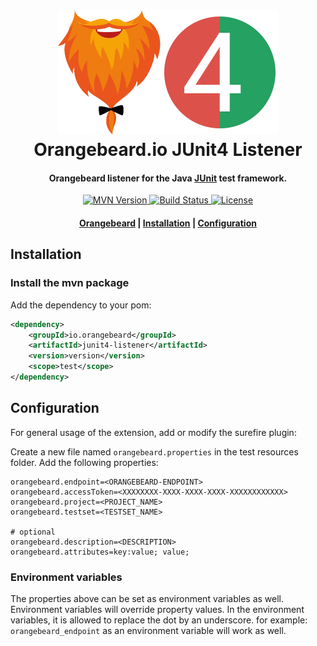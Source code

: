 <h1 align="center">
  <a href="https://github.com/orangebeard-io/JUnit4-listener">
    <img src="https://raw.githubusercontent.com/orangebeard-io/JUnit4-listener/master/.github/logo.png" alt="Orangebeard.io JUnit4 Listener" height="200">
  </a>
  <br>Orangebeard.io JUnit4 Listener<br>
</h1>

<h4 align="center">Orangebeard listener for the Java <a href="https://junit.org/JUnit4/" target="_blank" rel="noopener">JUnit</a> test framework.</h4>

<p align="center">
  <a href="https://repo.maven.apache.org/maven2/io/orangebeard/JUnit4-listener/">
    <img src="https://img.shields.io/maven-central/v/io.orangebeard/JUnit4-listener?style=flat-square"
      alt="MVN Version" />
  </a>
  <a href="https://github.com/orangebeard-io/JUnit4-listener/actions">
    <img src="https://img.shields.io/github/workflow/status/orangebeard-io/JUnit4-listener/release?style=flat-square"
      alt="Build Status" />
  </a>
  <a href="https://github.com/orangebeard-io/JUnit4-listener/blob/master/LICENSE.txt">
    <img src="https://img.shields.io/github/license/orangebeard-io/JUnit4-listener?style=flat-square"
      alt="License" />
  </a>
</p>

<div align="center">
  <h4>
    <a href="https://orangebeard.io">Orangebeard</a> |
    <a href="#installation">Installation</a> |
    <a href="#configuration">Configuration</a>
  </h4>
</div>

## Installation

### Install the mvn package

Add the dependency to your pom:
```xml
<dependency>
    <groupId>io.orangebeard</groupId>
    <artifactId>junit4-listener</artifactId>
    <version>version</version>
    <scope>test</scope>
</dependency>
```

## Configuration

For general usage of the extension, add or modify the surefire plugin:

Create a new file named `orangebeard.properties` in the test resources folder. Add the following properties:

```properties
orangebeard.endpoint=<ORANGEBEARD-ENDPOINT>
orangebeard.accessToken=<XXXXXXXX-XXXX-XXXX-XXXX-XXXXXXXXXXXX>
orangebeard.project=<PROJECT_NAME>
orangebeard.testset=<TESTSET_NAME>

# optional
orangebeard.description=<DESCRIPTION>
orangebeard.attributes=key:value; value;
```

### Environment variables

The properties above can be set as environment variables as well. Environment variables will override property values. In the environment variables, it is allowed to replace the dot by an underscore.
for example: ```orangebeard_endpoint``` as an environment variable will work as well.
